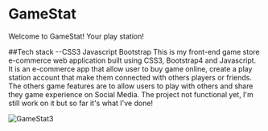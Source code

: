 # GameStat
Welcome to  GameStat! Your play station!

##Tech stack --CSS3 Javascript Bootstrap
This is my front-end game store e-commerce web application built using CSS3, Bootstrap4 and Javascript.
It is an e-commerce app that allow user to buy game online, create a play station account that make them connected with others players or friends. The others game features are to allow users to play with others and share they game experience on Social Media. 
The project not functional yet, I'm still work on it but so far it's what I've done!

![GameStat3](https://user-images.githubusercontent.com/43505777/73725085-4ad93400-46f2-11ea-998e-aa7248e35788.gif)


